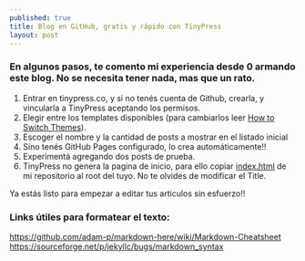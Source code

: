 ```yaml
---
published: true
title: Blog en GitHub, gratis y rápido con TinyPress
layout: post
---
```

### En algunos pasos, te comento mi experiencia desde 0 armando este blog. No se necesita tener nada, mas que un rato. ###

1. Entrar en tinypress.co, y si no tenés cuenta de Github, crearla, y vincularla a TinyPress aceptando los permisos.
2. Elegir entre los templates disponibles (para cambiarlos leer [How to Switch Themes][1]).
3. Escoger el nombre y la cantidad de posts a mostrar en el listado inicial
4. Sino tenés GitHub Pages configurado, lo crea automáticamente!!
4. Experimentá agregando dos posts de prueba.
1. TinyPress no genera la pagina de inicio, para ello copiar [index.html][2] de mi repositorio al root del tuyo. No te olvides de modificar el Title.

Ya estás listo para empezar a editar tus articulos sin esfuerzo!!

### Links útiles para formatear el texto: ###
https://github.com/adam-p/markdown-here/wiki/Markdown-Cheatsheet
https://sourceforge.net/p/jekyllc/bugs/markdown_syntax

[1]: http://tinypressco.github.io/2015/09/24/how-to-switch-themes.html
[2]: https://raw.githubusercontent.com/emmanuel-galindo/emmanuel-galindo.github.io/master/index.html
